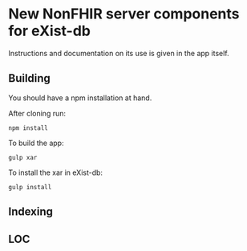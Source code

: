 # New NonFHIR server components for eXist-db

Instructions and documentation on its use is given in the app itself.

## Building

You should have a npm installation at hand.

After cloning run:

```
npm install
```

To build the app:

```
gulp xar
```

To install the xar in eXist-db:

```
gulp install
```

## Indexing

<collection xmlns="http://exist-db.org/collection-config/1.0">
    <index xmlns:fhir="http://hl7.org/fhir" xmlns:xs="http://www.w3.org/2001/XMLSchema">
        <range><!-- nonFHIR objects -->
            <create qname="id">
                <field name="id" match="@value" type="xs:string"/>
            </create>
            <create qname="code">
                <field name="code" match="@value" type="xs:string"/>
            </create>
            <create qname="reference">
                <field name="reference" match="@value" type="xs:string"/>
            </create>
        </range>
    </index>
</collection>

## LOC
